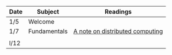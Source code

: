 | Date | Subject | Readings |
|------|-----|------|
|1/5 | Welcome | |
| 1/7 | Fundamentals | [A note on distributed computing](http://theory.stanford.edu/people/jcm/cs358-96/spring-os.ps)|
||||foobar|
| l/12 | | |
